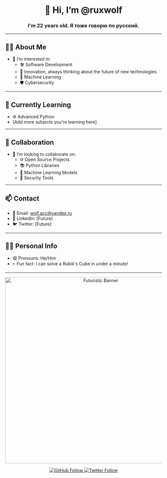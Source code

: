 <h1 align="center">👋 Hi, I’m @ruxwolf</h1>
<h3 align="center">I'm 22 years old. Я тоже говорю по русский.</h3>
<style>
  background-color: #fffff;
</style>

---

## 🧑‍🚀 About Me
- 👀 I’m interested in:
  - 🛠️ Software Development
  - 🚀 Innovation, always thinking about the future of new technologies
  - 🤖 Machine Learning
  - 🛡️ Cybersecurity

---

## 🌱 Currently Learning
- ⚙️ Advanced Python
- [Add more subjects you're learning here]

---

## 🤝 Collaboration
- 💞️ I’m looking to collaborate on:
  - 🌐 Open Source Projects
  - 📚 Python Libraries
  - 🧠 Machine Learning Models
  - 🔐 Security Tools

---

## 📫 Contact
- 📧 Email: wolf.acc@yandex.ru
- 💼 LinkedIn: [Future]
- 🐦 Twitter: [Future]

---

## 🧑‍🚀 Personal Info
- 😄 Pronouns: He/Him
- ⚡ Fun fact: I can solve a Rubik's Cube in under a minute!

---

<p align="center">
  <img src="https://i.pinimg.com/originals/f5/8f/e8/f58fe8e19a7e25ddf0c459a3599261d6.gif" alt="Futuristic Banner" width="600"/>
</p>

<p align="center">
  <a href="https://github.com/ruxwolf">
    <img src="https://img.shields.io/github/followers/ruxwolf?label=Follow&style=social" alt="GitHub Follow"/>
  </a>
  <a href="https://twitter.com/Future">
    <img src="https://img.shields.io/twitter/follow/Future?label=Follow&style=social" alt="Twitter Follow"/>
  </a>
</p>

<!---
ruxwolf/ruxwolf is a ✨ special ✨ repository because its `README.md` (this file) appears on your GitHub profile.
You can click the Preview link to take a look at your changes.
--->
